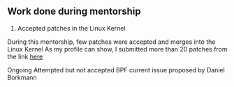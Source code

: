 ## Work done during mentorship
 1. Accepted patches in the Linux Kernel

During this mentorship, few patches were accepted and merges into the Linux Kernel
As my profile can show, I submitted more than 20 patches from the link 
<a href="shorturl.at/dEJN2" target="here">here</a>


 
 Ongoing
 Attempted but not accepted
 BPF current issue proposed by Daniel Borkmann </li>
     </ol>

